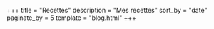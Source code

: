 +++
title = "Recettes"
description = "Mes recettes"
sort_by = "date"
paginate_by = 5
template = "blog.html"
+++
